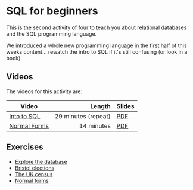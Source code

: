 # SQL for beginners

This is the second activity of four to teach you about relational databases and the SQL programming language.

We introduced a whole new programming language in the first half of
this weeks content... rewatch the intro to SQL if it's still confusing
(or look in a book).

## Videos

The videos for this activity are:

| Video | Length | Slides |
|-------|-------:|--------|
| [Into to SQL](https://web.microsoftstream.com/video/8f2881d9-82f7-4364-a227-e555b776cda0) | 29 minutes (repeat) | [PDF](https://web.microsoftstream.com/video/8f2881d9-82f7-4364-a227-e555b776cda0) |
| [Normal Forms](https://web.microsoftstream.com/video/6a9b6876-9e38-4e92-afed-7aaa872714cf?list=studio)   | 14 minutes | [PDF](https://uob-my.sharepoint.com/:b:/r/personal/me17847_bristol_ac_uk/Documents/software_tools/slides/normal-forms.pdf?csf=1&web=1&e=brRNfX) |

## Exercises

  - [Explore the database](./explore-database.md)
  - [Bristol elections](.//elections.md)
  - [The UK census](./census.md)
  - [Normal forms](./normalforms.md)
